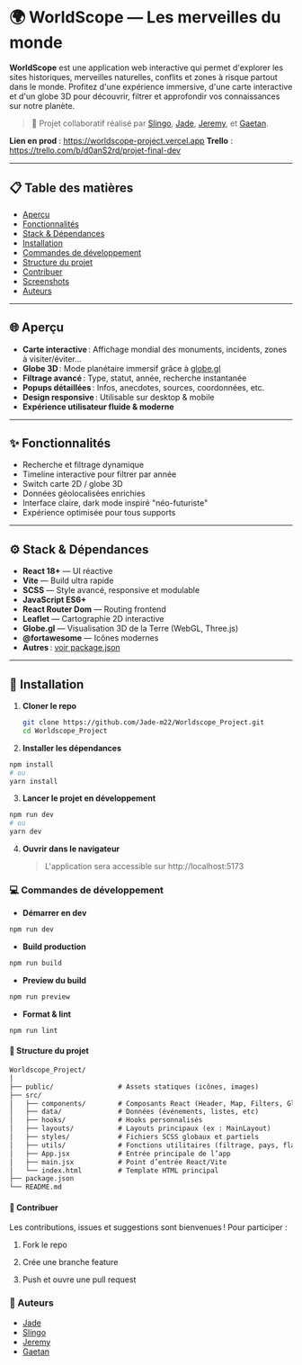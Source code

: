 # 🌍 WorldScope — Les merveilles du monde

**WorldScope** est une application web interactive qui permet d'explorer les sites historiques, merveilles naturelles, conflits et zones à risque partout dans le monde. Profitez d'une expérience immersive, d'une carte interactive et d'un globe 3D pour découvrir, filtrer et approfondir vos connaissances sur notre planète.

> 🚀 Projet collaboratif réalisé par [Slingo](https://github.com/Slingod), [Jade](https://github.com/Jade-m22), [Jeremy](https://github.com/jeremyfonnard), et [Gaetan](https://github.com/GaetanBordes).

**Lien en prod** : https://worldscope-project.vercel.app
**Trello** : https://trello.com/b/d0anS2rd/projet-final-dev


---

## 📋 Table des matières

- [Aperçu](#aperçu)
- [Fonctionnalités](#fonctionnalités)
- [Stack & Dépendances](#stack--dépendances)
- [Installation](#installation)
- [Commandes de développement](#commandes-de-développement)
- [Structure du projet](#structure-du-projet)
- [Contribuer](#contribuer)
- [Screenshots](#screenshots)
- [Auteurs](#auteurs)

---

## 🌐 Aperçu

- **Carte interactive** : Affichage mondial des monuments, incidents, zones à visiter/éviter…
- **Globe 3D** : Mode planétaire immersif grâce à [globe.gl](https://github.com/vasturiano/globe.gl)
- **Filtrage avancé** : Type, statut, année, recherche instantanée
- **Popups détaillées** : Infos, anecdotes, sources, coordonnées, etc.
- **Design responsive** : Utilisable sur desktop & mobile
- **Expérience utilisateur fluide & moderne**

---

## ✨ Fonctionnalités

- Recherche et filtrage dynamique
- Timeline interactive pour filtrer par année
- Switch carte 2D / globe 3D
- Données géolocalisées enrichies
- Interface claire, dark mode inspiré "néo-futuriste"
- Expérience optimisée pour tous supports

---

## ⚙️ Stack & Dépendances

- **React 18+** — UI réactive
- **Vite** — Build ultra rapide
- **SCSS** — Style avancé, responsive et modulable
- **JavaScript ES6+**
- **React Router Dom** — Routing frontend
- **Leaflet** — Cartographie 2D interactive
- **Globe.gl** — Visualisation 3D de la Terre (WebGL, Three.js)
- **@fortawesome** — Icônes modernes
- **Autres** : [voir package.json](./package.json)

---

## 🚀 Installation

1. **Cloner le repo**
   ```sh
   git clone https://github.com/Jade-m22/Worldscope_Project.git
   cd Worldscope_Project
   ```
2. **Installer les dépendances**

```sh
npm install
# ou
yarn install

```

3. **Lancer le projet en développement**

```sh
npm run dev
# ou
yarn dev
```

4. **Ouvrir dans le navigateur**
   > L'application sera accessible sur http://localhost:5173

### 💻 Commandes de développement

- **Démarrer en dev**

```sh
npm run dev

```

- **Build production**

```sh
npm run build

```

- **Preview du build**

```sh
npm run preview

```

- **Format & lint**

```sh
npm run lint

```

#### 📁 Structure du projet

```txt
Worldscope_Project/
│
├── public/                # Assets statiques (icônes, images)
├── src/
│   ├── components/        # Composants React (Header, Map, Filters, Globe, etc)
│   ├── data/              # Données (événements, listes, etc)
│   ├── hooks/             # Hooks personnalisés
│   ├── layouts/           # Layouts principaux (ex : MainLayout)
│   ├── styles/            # Fichiers SCSS globaux et partiels
│   ├── utils/             # Fonctions utilitaires (filtrage, pays, flags, etc)
│   ├── App.jsx            # Entrée principale de l’app
│   ├── main.jsx           # Point d’entrée React/Vite
│   └── index.html         # Template HTML principal
├── package.json
└── README.md
```

#### 👥 Contribuer

Les contributions, issues et suggestions sont bienvenues !
Pour participer :

1. Fork le repo

2. Crée une branche feature

3. Push et ouvre une pull request

### 🙌 Auteurs

- [Jade](https://github.com/Jade-m22)
- [Slingo](https://github.com/Slingod)
- [Jeremy](https://github.com/jeremyfonnard)
- [Gaetan](https://github.com/GaetanBordes)
